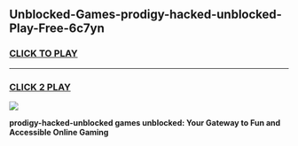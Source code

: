 
## Unblocked-Games-prodigy-hacked-unblocked-Play-Free-6c7yn
<h3>
<a href="https://premium76.site?title=prodigy-hacked-unblocked&ref=21A">CLICK TO PLAY</a></h3>
<hr>

<h3>
<a href="https://premium76.site?title=prodigy-hacked-unblocked&ref=21A">CLICK 2 PLAY</a>
  
</h3>

<a href="https://premium76.site?title=prodigy-hacked-unblocked&ref=21A"><img src="https://clearcache.store/games.png"></a>


**prodigy-hacked-unblocked games unblocked: Your Gateway to Fun and Accessible Online Gaming**
